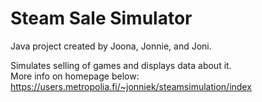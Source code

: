 # Steam Sale Simulator
Java project created by Joona, Jonnie, and Joni.  
  
Simulates selling of games and displays data about it.  
More info on homepage below:  
https://users.metropolia.fi/~jonniek/steamsimulation/index
